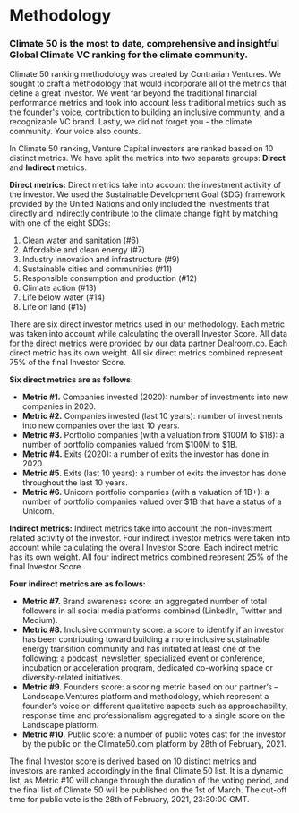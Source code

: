 # Methodology
### Climate 50 is the most to date, comprehensive and insightful Global Climate VC ranking for the climate community. 
Climate 50 ranking methodology was created by Contrarian Ventures. We sought to craft a methodology that would incorporate all of the metrics that define a great investor. We went far beyond the traditional financial performance metrics and took into account less traditional metrics such as the founder's voice, contribution to building an inclusive community, and a recognizable VC brand. Lastly, we did not forget you - the climate community. Your voice also counts.

In Climate 50 ranking, Venture Capital investors are ranked based on 10 distinct metrics. We have split the metrics into two separate groups: **Direct** and **Indirect** metrics.

**Direct metrics:**
Direct metrics take into account the investment activity of the investor. We used the Sustainable Development Goal (SDG) framework provided by the United Nations and only included the investments that directly and indirectly contribute to the climate change fight by matching with one of the eight SDGs:
1. Clean water and sanitation (#6)
2. Affordable and clean energy (#7)
3. Industry innovation and infrastructure (#9)
4. Sustainable cities and communities (#11)
5. Responsible consumption and production (#12)
6. Climate action (#13)
7. Life below water (#14)
8. Life on land (#15)

There are six direct investor metrics used in our methodology. Each metric was taken into account while calculating the overall Investor Score. All data for the direct metrics were provided by our data partner Dealroom.co. Each direct metric has its own weight. All six direct metrics combined represent 75% of the final Investor Score.

**Six direct metrics are as follows:**
- **Metric #1.** Companies invested (2020): number of investments into new companies in 2020.
- **Metric #2.** Companies invested (last 10 years): number of investments into new companies over the last 10 years.
- **Metric #3.** Portfolio companies (with a valuation from $100M to $1B): a number of portfolio companies valued from $100M to $1B.
- **Metric #4.** Exits (2020): a number of exits the investor has done in 2020. 
- **Metric #5.** Exits (last 10 years): a number of exits the investor has done throughout the last 10 years.
- **Metric #6.** Unicorn portfolio companies (with a valuation of 1B+): a number of portfolio companies valued over $1B that have a status of a Unicorn.

**Indirect metrics:**
Indirect metrics take into account the non-investment related activity of the investor. Four indirect investor metrics were taken into account while calculating the overall Investor Score. Each indirect metric has its own weight. All four indirect metrics combined represent 25% of the final Investor Score.

**Four indirect metrics are as follows:**
- **Metric #7.** Brand awareness score: an aggregated number of total followers in all social media platforms combined (LinkedIn, Twitter and Medium).
- **Metric #8.** Inclusive community score: a score to identify if an investor has been contributing toward building a more inclusive sustainable energy transition community and has initiated at least one of the following: a podcast, newsletter, specialized event or conference, incubation or acceleration program, dedicated co-working space or diversity-related initiatives. 
- **Metric #9.** Founders score: a scoring metric based on our partner’s – Landscape.Ventures platform and methodology, which represent a founder’s voice on different qualitative aspects such as approachability, response time and professionalism aggregated to a single score on the Landscape platform. 
- **Metric #10.** Public score: a number of public votes cast for the investor by the public on the Climate50.com platform by 28th of February, 2021.

The final Investor score is derived based on 10 distinct metrics and investors are ranked accordingly in the final Climate 50 list. It is a dynamic list, as Metric #10 will change through the duration of the voting period, and the final list of Climate 50 will be published on the 1st of March. The cut-off time for public vote is the 28th of February, 2021, 23:30:00 GMT.
